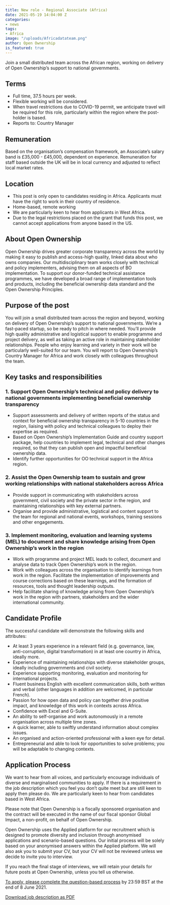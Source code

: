 ```yaml
---
title: New role - Regional Associate (Africa)
date: 2021-05-19 14:04:00 Z
categories:
- news
tags:
- Africa
image: "/uploads/Africadatateam.png"
author: Open Ownership
is_featured: true
---
```


Join a small distributed team across the African region, working on delivery of Open Ownership’s support to national governments.

## Terms

* Full time, 37.5 hours per week.
* Flexible working will be considered.
* When travel restrictions due to COVID-19 permit, we anticipate travel will be required for this role, particularly within the region where the post-holder is based.
* Reports to: Country Manager

## Remuneration

Based on the organisation’s compensation framework, an Associate’s salary band is  £35,000 - £45,000, dependent on experience. Remuneration for staff based outside the UK will be in local currency and adjusted to reflect local market rates.

## Location

* This post is only open to candidates residing in Africa. Applicants must have the right to work in their country of residence.
* Home-based, remote working
* We are particularly keen to hear from applicants in West Africa. 
* Due to the legal restrictions placed on the grant that funds this post, we cannot accept applications from anyone based in the US.

## About Open Ownership

Open Ownership drives greater corporate transparency across the world by making it easy to publish and access-high quality, linked data about who owns companies.  Our multidisciplinary team works closely with technical and policy implementers, advising them on all aspects of BO implementation.  To support our donor-funded technical assistance programmes, we have developed a broad range of implementation tools and products, including the beneficial ownership data standard and the Open Ownership Principles.

## Purpose of the post

You will join a small distributed team across the region and beyond, working on delivery of Open Ownership’s support to national governments.  We’re a fast-paced startup, so be ready to pitch in where needed. You’ll provide high quality administrative and logistical support to enable programme and project delivery, as well as taking an active role in maintaining stakeholder relationships. 
People who enjoy learning and variety in their work will be particularly well-suited for our team. You will report to Open Ownership’s Country Manager for Africa and work closely with colleagues throughout the team.

## Key tasks and responsibilities

### 1. Support Open Ownership’s technical and policy delivery to national governments implementing beneficial ownership transparency

* Support assessments and delivery of written reports of the status and context for beneficial ownership transparency in 5-10 countries in the region, liaising with policy and technical colleagues to deploy their expertise as required.
* Based on Open Ownership’s Implementation Guide and country support package, help countries to implement legal, technical and other changes required, so that they can publish open and impactful beneficial ownership data.
* Identify further opportunities for OO technical support in the Africa region. 

### 2. Assist the Open Ownership team to sustain and grow working relationships with national stakeholders across Africa

* Provide support in communicating with  stakeholders across government, civil society and the private sector in the region, and maintaining relationships with key external partners. 
* Organise and provide administrative, logistical and content support to the team for regional and national events, workshops, training sessions and other engagements.

### 3. Implement monitoring, evaluation and learning systems (MEL) to document and share knowledge arising from Open Ownership’s work in the region

* Work with programme and project MEL leads to collect, document and analyse data to track Open Ownership’s work in the region.
* Work with colleagues across the organisation to identify learnings from work in the region. Facilitate the implementation of improvements and course corrections based on these learnings, and the formation of resources, tools and thought leadership outputs.
* Help facilitate sharing of knowledge arising from Open Ownership’s work in the region with partners, stakeholders and the wider international community.

## Candidate Profile

The successful candidate will demonstrate the following skills and attributes:

* At least 3 years experience in a relevant field (e.g. governance, law, anti-corruption, digital transformation) in at least one country in Africa, ideally more.
* Experience of maintaining relationships with diverse stakeholder groups, ideally including governments and civil society.
* Experience supporting monitoring, evaluation and monitoring for international projects.
* Fluent business English with excellent communication skills, both written and verbal (other languages in addition are welcomed, in particular French). 
* Passion for how open data and policy can together drive positive impact, and knowledge of this work in contexts across Africa. 
* Confidence with Excel and G-Suite.
* An ability to self-organise and work autonomously in a remote organisation across multiple time zones.  
* A quick learner, able to swiftly understand information about complex issues.
* An organised and action-oriented professional with a keen eye for detail. 
* Entrepreneurial and able to look for opportunities to solve problems; you will be adaptable to changing contexts.

## Application Process 

We want to hear from all voices, and particularly encourage individuals of diverse and marginalised communities to apply.  If there is a requirement in the job description which you feel you don’t quite meet but are still keen to apply then please do. We are particularly keen to hear from candidates based in West Africa.

Please note that Open Ownership is a fiscally sponsored organisation and the contract will be executed in the name of our fiscal sponsor Global Impact, a non-profit, on behalf of Open Ownership. 

Open Ownership uses the Applied platform for our recruitment which is designed to promote diversity and inclusion through anonymised applications and scenario-based questions. Our initial process will be solely based on your anonymised answers within the Applied platform. We will also ask you to submit your CV, but your CV will not be reviewed unless we decide to invite you to interview. 

If you reach the final stage of interviews, we will retain your details for future posts at Open Ownership, unless you tell us otherwise.

[To apply, please complete the question-based process](https://app.beapplied.com/apply/tpqusxfcts) by 23:59 BST at the end of 8 June 2021.

[Download job description as PDF](/uploads/Regional%20Associate%20(Africa).pdf)